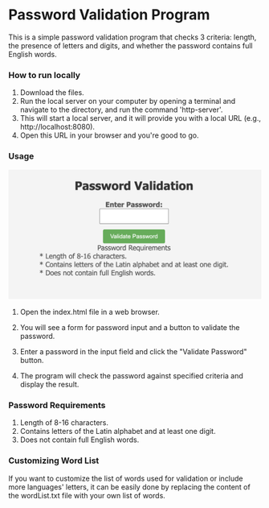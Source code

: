 # Password Validation Program

This is a simple password validation program that checks 3 criteria:
length, the presence of letters and digits, and whether the password contains full English words.


### How to run locally
1. Download the files.
2. Run the local server on your computer by opening a terminal and navigate to the directory, and run the command 'http-server'. 
3. This will start a local server, and it will provide you with a local URL (e.g., http://localhost:8080).
4. Open this URL in your browser and you're good to go.


### Usage
![](https://github.com/lelerer/CheckPasswordAssignment/blob/main/1.png)

1. Open the index.html file in a web browser.
2. You will see a form for password input and a button to validate the password.

3. Enter a password in the input field and click the "Validate Password" button.

4. The program will check the password against specified criteria and display the result.

### Password Requirements
1. Length of 8-16 characters.
2. Contains letters of the Latin alphabet and at least one digit.
3. Does not contain full English words.

### Customizing Word List
If you want to customize the list of words used for validation or include more languages' letters, it can be easily done by replacing the content of the wordList.txt file with your own list of words.

